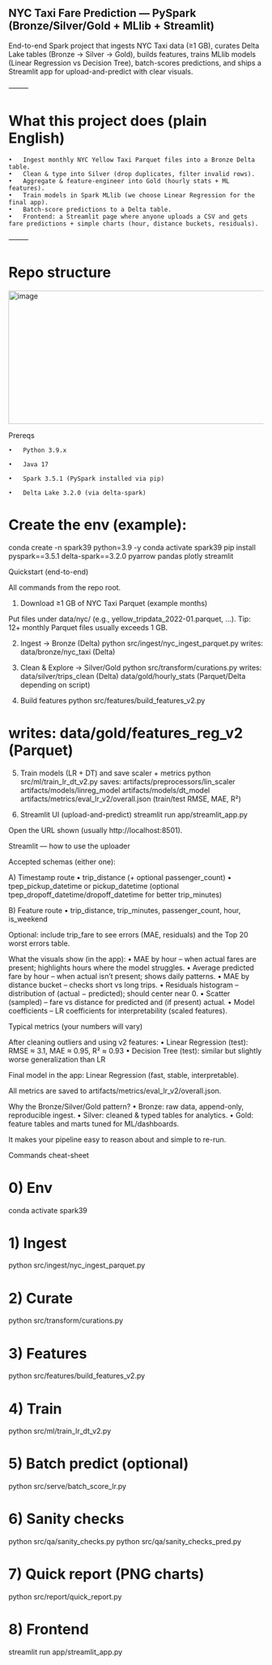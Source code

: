 ## NYC Taxi Fare Prediction — PySpark (Bronze/Silver/Gold + MLlib + Streamlit)

End-to-end Spark project that ingests NYC Taxi data (≥1 GB), curates Delta Lake tables (Bronze → Silver → Gold), builds features, trains MLlib models (Linear Regression vs Decision Tree), batch-scores predictions, and ships a Streamlit app for upload-and-predict with clear visuals.

⸻

# What this project does (plain English)
	•	Ingest monthly NYC Yellow Taxi Parquet files into a Bronze Delta table.
	•	Clean & type into Silver (drop duplicates, filter invalid rows).
	•	Aggregate & feature-engineer into Gold (hourly stats + ML features).
	•	Train models in Spark MLlib (we choose Linear Regression for the final app).
	•	Batch-score predictions to a Delta table.
	•	Frontend: a Streamlit page where anyone uploads a CSV and gets fare predictions + simple charts (hour, distance buckets, residuals).

⸻

# Repo structure

<img width="704" height="263" alt="image" src="https://github.com/user-attachments/assets/446df752-da23-4460-bbd8-4ed570d4012d" />


Prereqs

	•	Python 3.9.x
 
	•	Java 17
 
	•	Spark 3.5.1 (PySpark installed via pip)
 
	•	Delta Lake 3.2.0 (via delta-spark)

# Create the env (example):

conda create -n spark39 python=3.9 -y
conda activate spark39
pip install pyspark==3.5.1 delta-spark==3.2.0 pyarrow pandas plotly streamlit

Quickstart (end-to-end)

All commands from the repo root.

1) Download ≥1 GB of NYC Taxi Parquet (example months)

Put files under data/nyc/ (e.g., yellow_tripdata_2022-01.parquet, …).
Tip: 12+ monthly Parquet files usually exceeds 1 GB.

2) Ingest → Bronze (Delta)
python src/ingest/nyc_ingest_parquet.py
 writes: data/bronze/nyc_taxi  (Delta)

3) Clean & Explore → Silver/Gold
python src/transform/curations.py
 writes: data/silver/trips_clean (Delta)
         data/gold/hourly_stats  (Parquet/Delta depending on script)

4) Build features
python src/features/build_features_v2.py
# writes: data/gold/features_reg_v2 (Parquet)

5) Train models (LR + DT) and save scaler + metrics
python src/ml/train_lr_dt_v2.py
 saves:
   artifacts/preprocessors/lin_scaler
   artifacts/models/linreg_model
   artifacts/models/dt_model
   artifacts/metrics/eval_lr_v2/overall.json  (train/test RMSE, MAE, R²)

6) Streamlit UI (upload-and-predict)
streamlit run app/streamlit_app.py

Open the URL shown (usually http://localhost:8501).

Streamlit — how to use the uploader

Accepted schemas (either one):

A) Timestamp route
	•	trip_distance (+ optional passenger_count)
	•	tpep_pickup_datetime or pickup_datetime (optional tpep_dropoff_datetime/dropoff_datetime for better trip_minutes)

B) Feature route
	•	trip_distance, trip_minutes, passenger_count, hour, is_weekend

Optional: include trip_fare to see errors (MAE, residuals) and the Top 20 worst errors table.

What the visuals show (in the app):
	•	MAE by hour – when actual fares are present; highlights hours where the model struggles.
	•	Average predicted fare by hour – when actual isn’t present; shows daily patterns.
	•	MAE by distance bucket – checks short vs long trips.
	•	Residuals histogram – distribution of (actual − predicted); should center near 0.
	•	Scatter (sampled) – fare vs distance for predicted and (if present) actual.
	•	Model coefficients – LR coefficients for interpretability (scaled features).

Typical metrics (your numbers will vary)

After cleaning outliers and using v2 features:
	•	Linear Regression (test): RMSE ≈ 3.1, MAE ≈ 0.95, R² ≈ 0.93
	•	Decision Tree (test): similar but slightly worse generalization than LR

Final model in the app: Linear Regression (fast, stable, interpretable).

All metrics are saved to artifacts/metrics/eval_lr_v2/overall.json.

Why the Bronze/Silver/Gold pattern?
	•	Bronze: raw data, append-only, reproducible ingest.
	•	Silver: cleaned & typed tables for analytics.
	•	Gold: feature tables and marts tuned for ML/dashboards.

It makes your pipeline easy to reason about and simple to re-run.

Commands cheat-sheet

# 0) Env
conda activate spark39

# 1) Ingest
python src/ingest/nyc_ingest_parquet.py

# 2) Curate
python src/transform/curations.py

# 3) Features
python src/features/build_features_v2.py

# 4) Train
python src/ml/train_lr_dt_v2.py

# 5) Batch predict (optional)
python src/serve/batch_score_lr.py

# 6) Sanity checks
python src/qa/sanity_checks.py
python src/qa/sanity_checks_pred.py

# 7) Quick report (PNG charts)
python src/report/quick_report.py

# 8) Frontend
streamlit run app/streamlit_app.py
